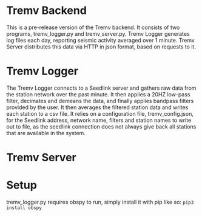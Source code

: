 # Tremv Backend
This is a pre-release version of the Tremv backend. It consists of two programs, tremv_logger.py and tremv_server.py.
Tremv Logger generates log files each day, reporting seismic activity averaged over 1 minute.
Tremv Server distributes this data via HTTP in json format, based on requests to it.

# Tremv Logger
The Tremv Logger connects to a Seedlink server and gathers raw data from the station network over the past minute.
It then applies a 20HZ low-pass filter, decimates and demeans the data, and finally applies bandpass filters provided
by the user. It then averages the filtered station data and writes each station to a csv file.
It relies on a configuration file, tremv_config.json, for the Seedlink address, network name, filters and station names
to write out to file, as the seedlink connection does not always give back all stations that are available in the system.

# Tremv Server

# Setup 
tremv_logger.py requires obspy to run, simply install it with pip like so: `pip3 install obspy` 
